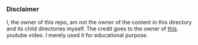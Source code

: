 ### Disclaimer

I, the owner of this repo, am not the owner of the content in this directory and its child directories myself. The credit goes to the owner of [this](https://youtu.be/XBKzpTz65Io). youtube video. I merely used it for educational purpose.
